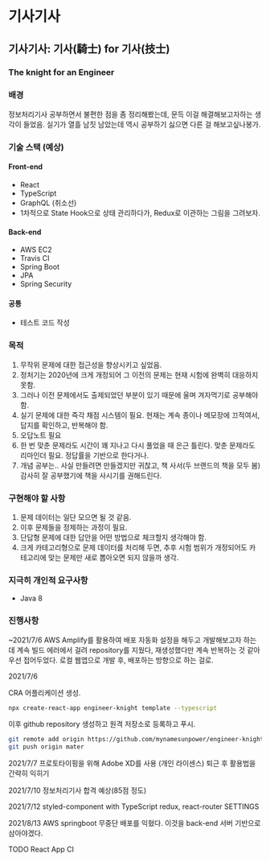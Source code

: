 # 기사기사

## 기사기사: 기사(騎士) for 기사(技士)

### The knight for an Engineer

### 배경

정보처리기사 공부하면서 불편한 점을 좀 정리해봤는데, 문득 이걸 해결해보고자하는 생각이 들었음. 실기가 열흘 남짓 남았는데 역시 공부하기 싫으면 다른 걸 해보고싶나봉가.

### 기술 스택 (예상)

#### Front-end
- React
- TypeScript
- GraphQL (취소선)
- 1차적으로 State Hook으로 상태 관리하다가, Redux로 이관하는 그림을 그려보자.

#### Back-end
- AWS EC2
- Travis CI
- Spring Boot
- JPA
- Spring Security

#### 공통
- 테스트 코드 작성

### 목적

1. 무작위 문제에 대한 접근성을 향상시키고 싶었음.
2. 정처기는 2020년에 크게 개정되어 그 이전의 문제는 현재 시험에 완벽히 대응하지 못함.
3. 그러나 이전 문제에서도 출제되었던 부분이 있기 때문에 울며 겨자먹기로 공부해야 함.
4. 실기 문제에 대한 즉각 채점 시스템이 필요. 현재는 계속 종이나 메모장에 끄적여서, 답지를 확인하고, 반복해야 함.
5. 오답노트 필요
6. 한 번 맞춘 문제라도 시간이 꽤 지나고 다시 풀었을 때 은근 틀린다. 맞춘 문제라도 리마인더 필요. 정답률을 기반으로 한다거나.
7. 개념 공부는.. 사실 만들려면 만들겠지만 귀찮고, 책 사서(두 브랜드의 책을 모두 봄) 감사히 잘 공부했기에 책을 사시기를 권해드린다.

### 구현해야 할 사항

1. 문제 데이터는 일단 모으면 될 것 같음.
2. 이후 문제들을 정제하는 과정이 필요.
3. 단답형 문제에 대한 답안을 어떤 방법으로 체크할지 생각해야 함.
4. 크게 카테고리형으로 문제 데이터를 처리해 두면, 추후 시험 범위가 개정되어도 카테고리에 맞는 문제만 새로 뽑아오면 되지 않을까 생각.

### 지극히 개인적 요구사항
- Java 8

### 진행사항
~2021/7/6
AWS Amplify를 활용하여 배포 자동화 설정을 해두고 개발해보고자 하는데 계속 빌드 에러에서 걸려 repository를 지웠다, 재생성했다만 계속 반복하는 것 같아 우선 접어두었다.
로컬 웹앱으로 개발 후, 배포하는 방향으로 하는 걸로.

2021/7/6

CRA 어플리케이션 생성.

```bash
npx create-react-app engineer-knight template --typescript
```

이후 github repository 생성하고 원격 저장소로 등록하고 푸시.

```bash
git remote add origin https://github.com/mynamesunpower/engineer-knight.git
git push origin mater
```

2021/7/7
프로토타이핑을 위해 Adobe XD를 사용 (개인 라이센스)
퇴근 후 활용법을 간략히 익히기

2021/7/10
정보처리기사 합격 예상(85점 정도)

2021/7/12
styled-component with TypeScript
redux, react-router SETTINGS

2021/8/13
AWS springboot 무중단 배포를 익혔다.
이것을 back-end 서버 기반으로 삼아야겠다.

TODO 
React App CI
